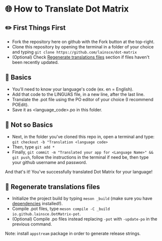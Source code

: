 # 🌐 How to Translate Dot Matrix

## ✏️ First Things First

* Fork the repository here on github with the Fork button at the top-right.
* Clone this repository by opening the terminal in a folder of your choice and typing ```git clone https://github.com/lainsce/dot-matrix```
* (Optional) Check [Regenerate translations files](https://github.com/lainsce/dot-matrix/tree/master/po#-regenerate-translations-files) section if files haven't been recently updated.

## 📃 Basics

* You'll need to know your language's code (ex. en = English).
* Add that code to the LINGUAS file, in a new line, after the last line.
* Translate the .pot file using the PO editor of your choice (I recommend POEdit).
* Save it as <language_code>.po in this folder.

## 📝 Not so Basics

* Next, in the folder you've cloned this repo in, open a terminal and type: ```git checkout -b "Translation <language code>```
* Then, type ```git add *```
* Finally, ```git commit -m "Translated your app for <Language Name>" && git push```, follow the instructions in the terminal if need be, then type your github username and password.

And that's it! You've successfully translated Dot Matrix for your language!

## 🔁 Regenerate translations files
* Initialize the project build by typing `meson _build` (make sure you have [dependencies](https://github.com/lainsce/dot-matrix#%EF%B8%8F-dependencies) installed!).
* Compile .pot files, type `meson compile -C _build io.github.lainsce.DotMatrix-pot`.
* (Optional) Compile .po files instead replacing `-pot` with `-update-po` in the previous command.

Note: install `appstream` package in order to generate release strings.
